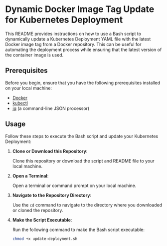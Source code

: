 # Dynamic Docker Image Tag Update for Kubernetes Deployment

This README provides instructions on how to use a Bash script to dynamically update a Kubernetes Deployment YAML file with the latest Docker image tag from a Docker repository. This can be useful for automating the deployment process while ensuring that the latest version of the container image is used.

## Prerequisites

Before you begin, ensure that you have the following prerequisites installed on your local machine:

- [Docker](https://docs.docker.com/get-docker/)
- [kubectl](https://kubernetes.io/docs/tasks/tools/install-kubectl/)
- [jq](https://stedolan.github.io/jq/download/) (a command-line JSON processor)

## Usage

Follow these steps to execute the Bash script and update your Kubernetes Deployment:

1. **Clone or Download this Repository**:

   Clone this repository or download the script and README file to your local machine.

2. **Open a Terminal**:

   Open a terminal or command prompt on your local machine.

3. **Navigate to the Repository Directory**:

   Use the `cd` command to navigate to the directory where you downloaded or cloned the repository.

4. **Make the Script Executable**:

   Run the following command to make the Bash script executable:

   ```bash
   chmod +x update-deployment.sh
